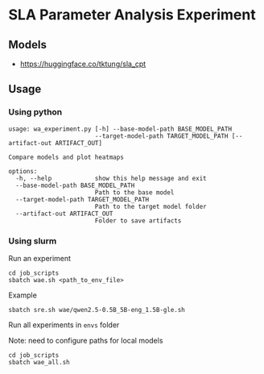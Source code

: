 # SLA Parameter Analysis Experiment

## Models
- https://huggingface.co/tktung/sla_cpt

## Usage

### Using python

```
usage: wa_experiment.py [-h] --base-model-path BASE_MODEL_PATH
                        --target-model-path TARGET_MODEL_PATH [--artifact-out ARTIFACT_OUT]

Compare models and plot heatmaps

options:
  -h, --help            show this help message and exit
  --base-model-path BASE_MODEL_PATH
                        Path to the base model
  --target-model-path TARGET_MODEL_PATH
                        Path to the target model folder
  --artifact-out ARTIFACT_OUT
                        Folder to save artifacts
```


### Using slurm

Run an experiment

```
cd job_scripts
sbatch wae.sh <path_to_env_file>
```

Example
```
sbatch sre.sh wae/qwen2.5-0.5B_5B-eng_1.5B-gle.sh
```

Run all experiments in `envs` folder

Note: need to configure paths for local models

```
cd job_scripts
sbatch wae_all.sh
```

